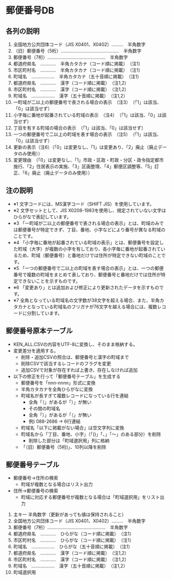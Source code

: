 # 郵便番号DB
## 各列の説明
1. 全国地方公共団体コード（JIS X0401、X0402）………　半角数字
1. （旧）郵便番号（5桁）………………………………………　半角数字
1. 郵便番号（7桁）………………………………………　半角数字
1. 都道府県名　…………　半角カタカナ（コード順に掲載）　（注1）
1. 市区町村名　…………　半角カタカナ（コード順に掲載）　（注1）
1. 町域名　………………　半角カタカナ（五十音順に掲載）　（注1）
1. 都道府県名　…………　漢字（コード順に掲載）　（注1,2）
1. 市区町村名　…………　漢字（コード順に掲載）　（注1,2）
1. 町域名　………………　漢字（五十音順に掲載）　（注1,2）
1. 一町域が二以上の郵便番号で表される場合の表示　（注3）　（「1」は該当、「0」は該当せず）
1. 小字毎に番地が起番されている町域の表示　（注4）　（「1」は該当、「0」は該当せず）
1. 丁目を有する町域の場合の表示　（「1」は該当、「0」は該当せず）
1. 一つの郵便番号で二以上の町域を表す場合の表示　（注5）　（「1」は該当、「0」は該当せず）
1. 更新の表示（注6）（「0」は変更なし、「1」は変更あり、「2」廃止（廃止データのみ使用））
1. 変更理由　（「0」は変更なし、「1」市政・区政・町政・分区・政令指定都市施行、「2」住居表示の実施、「3」区画整理、「4」郵便区調整等、「5」訂正、「6」廃止（廃止データのみ使用））

## 注の説明
- ※1
 文字コードには、MS漢字コード（SHIFT JIS）を使用しています。  
- ※2
 文字セットとして、JIS X0208-1983を使用し、規定されていない文字はひらがなで表記しています。  
- ※3
 「一町域が二以上の郵便番号で表される場合の表示」とは、町域のみでは郵便番号が特定できず、丁目、番地、小字などにより番号が異なる町域のことです。  
- ※4
 「小字毎に番地が起番されている町域の表示」とは、郵便番号を設定した町域（大字）が複数の小字を有しており、各小字毎に番地が起番されているため、町域（郵便番号）と番地だけでは住所が特定できない町域のことです。  
- ※5
「一つの郵便番号で二以上の町域を表す場合の表示」とは、一つの郵便番号で複数の町域をまとめて表しており、郵便番号と番地だけでは住所が特定できないことを示すものです。
- ※6
「変更あり」とは追加および修正により更新されたデータを示すものです。
- ※7
全角となっている町域名の文字数が38文字を超える場合、また、半角カタカナとなっている町域名のフリガナが76文字を越える場合には、複数レコードに分割しています。
## 郵便番号原本テーブル
- KEN_ALL.CSVの内容をUTF-8に変換し、そのまま格納する。
- 変更差分を適用する。 
	- 削除・追加CSVの照合は、郵便番号と漢字の町域まで
	- 削除CSVで該当するレコードのフラグを変更
	- 追加CSVで対象が存在すれば上書き、存在しなければ追加
- 以下の修正を行って「郵便番号テーブル」を生成する
	- 郵便番号を「nnn-nnnn」形式に変換
	- 半角カタカナを全角ひらがなに変換
	- 町域名が長すぎて複数レコードになっている行を連結
		- 全角「（」があるが「）」が無い
		- その間の町域名
		- 全角「）」があるが「（」が無い
		- 例) 088-2686 → 6行連結
	- 町域名「以下に掲載がない場合」は空文字列に変換
	- 町域名から「丁目、番地、小字」（「()」「、」「～」のある部分）を削除
		- 削除した部分は「町域選択用」列に格納
	- 「（旧）郵便番号（5桁)」、10列以降を削除
## 郵便番号テーブル
- 郵便番号→住所の検索
	- 町域が複数となる場合はリスト出力
- 住所→郵便番号の検索
	- 町域に対応する郵便番号が複数となる場合は「町域選択用」をリスト出力  
1. 主キー 半角数字（更新があっても値は保持されること）
1. 全国地方公共団体コード（JIS X0401、X0402）………　半角数字
1. 郵便番号（7桁）………………………………………　半角数字
1. 都道府県名　…………　ひらがな（コード順に掲載）　（注1）
1. 市区町村名　…………　ひらがな（コード順に掲載）　（注1）
1. 町域名　………………　ひらがな（五十音順に掲載）　（注1）
1. 都道府県名　…………　漢字（コード順に掲載）　（注1,2）
1. 市区町村名　…………　漢字（コード順に掲載）　（注1,2）
1. 町域名　………………　漢字（五十音順に掲載）　（注1,2）
1. 町域選択用
